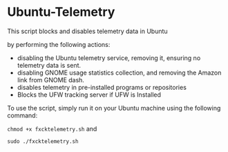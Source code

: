 # Ubuntu-Telemetry
This script blocks and disables telemetry data in Ubuntu 

by performing the following actions:
* disabling the Ubuntu telemetry service, removing it, ensuring no telemetry data is sent.
* disabling GNOME usage statistics collection, and removing the Amazon link from GNOME dash. 
* disables telemetry in pre-installed programs or repositories 
* Blocks the UFW tracking server if UFW is Installed


To use the script, simply run it on your Ubuntu machine using the following command:

``` chmod +x fxcktelemetry.sh ```
and 

``` sudo ./fxcktelemetry.sh ```
